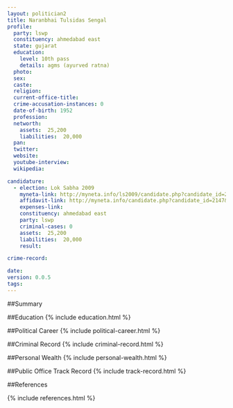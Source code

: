 ```yaml
---
layout: politician2
title: Naranbhai Tulsidas Sengal
profile: 
  party: lswp
  constituency: ahmedabad east
  state: gujarat
  education: 
    level: 10th pass
    details: agms (ayurved ratna)
  photo: 
  sex: 
  caste: 
  religion: 
  current-office-title: 
  crime-accusation-instances: 0
  date-of-birth: 1952
  profession: 
  networth: 
    assets:  25,200
    liabilities:  20,000
  pan: 
  twitter: 
  website: 
  youtube-interview: 
  wikipedia: 

candidature: 
  - election: Lok Sabha 2009
    myneta-link: http://myneta.info/ls2009/candidate.php?candidate_id=2147
    affidavit-link: http://myneta.info/candidate.php?candidate_id=2147&scan=original
    expenses-link: 
    constituency: ahmedabad east 
    party: lswp
    criminal-cases: 0
    assets:  25,200
    liabilities:  20,000
    result:  

crime-record: 

date: 
version: 0.0.5
tags: 
---
```

##Summary


##Education
{% include education.html %}


##Political Career
{% include political-career.html %}


##Criminal Record
{% include criminal-record.html %}


##Personal Wealth
{% include personal-wealth.html %}


##Public Office Track Record
{% include track-record.html %}


##References


{% include references.html %}